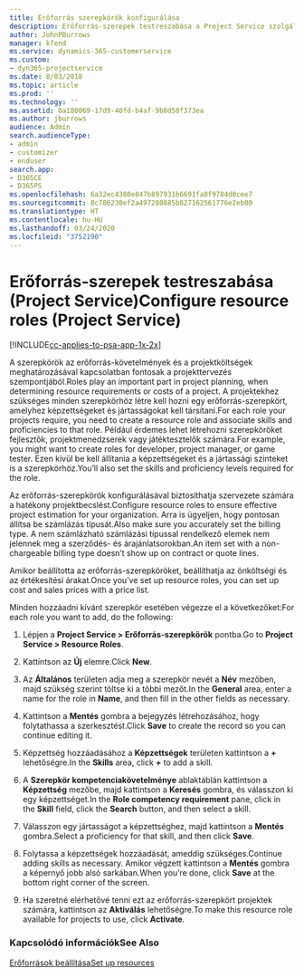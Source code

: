 ```yaml
---
title: Erőforrás szerepkörök konfigurálása
description: Erőforrás-szerepek testreszabása a Project Service szolgáltatásban
author: JohnPBurrows
manager: kfend
ms.service: dynamics-365-customerservice
ms.custom:
- dyn365-projectservice
ms.date: 8/03/2018
ms.topic: article
ms.prod: ''
ms.technology: ''
ms.assetid: 0a180069-17d9-40fd-b4af-9b8d50f373ea
ms.author: jburrows
audience: Admin
search.audienceType:
- admin
- customizer
- enduser
search.app:
- D365CE
- D365PS
ms.openlocfilehash: 6a32ec4380e847b897931b6691fa8f9784d0cee7
ms.sourcegitcommit: 8c786230ef2a497280885b827162561776e2eb00
ms.translationtype: HT
ms.contentlocale: hu-HU
ms.lasthandoff: 03/24/2020
ms.locfileid: "3752190"
---
```

# <a name="configure-resource-roles-project-service"></a><span data-ttu-id="a29f7-103">Erőforrás-szerepek testreszabása (Project Service)</span><span class="sxs-lookup"><span data-stu-id="a29f7-103">Configure resource roles (Project Service)</span></span>

[!INCLUDE[cc-applies-to-psa-app-1x-2x](../includes/cc-applies-to-psa-app-1x-2x.md)]

<span data-ttu-id="a29f7-104">A szerepkörök az erőforrás-követelmények és a projektköltségek meghatározásával kapcsolatban fontosak a projekttervezés szempontjából.</span><span class="sxs-lookup"><span data-stu-id="a29f7-104">Roles play an important part in project planning, when determining resource requirements or costs of a project.</span></span> <span data-ttu-id="a29f7-105">A projektekhez szükséges minden szerepkörhöz létre kell hozni egy erőforrás-szerepkört, amelyhez képzettségeket és jártasságokat kell társítani.</span><span class="sxs-lookup"><span data-stu-id="a29f7-105">For each role your projects require, you need to create a resource role and associate skills and proficiencies to that role.</span></span> <span data-ttu-id="a29f7-106">Például érdemes lehet létrehozni szerepköröket fejlesztők, projektmenedzserek vagy játéktesztelők számára.</span><span class="sxs-lookup"><span data-stu-id="a29f7-106">For example, you might want to create roles for developer, project manager, or game tester.</span></span> <span data-ttu-id="a29f7-107">Ezen kívül be kell állítania a képzettségeket és a jártassági szinteket is a szerepkörhöz.</span><span class="sxs-lookup"><span data-stu-id="a29f7-107">You’ll also set the skills and proficiency levels required for the role.</span></span>  
  
 <span data-ttu-id="a29f7-108">Az erőforrás-szerepkörök konfigurálásával biztosíthatja szervezete számára a hatékony projektbecslést.</span><span class="sxs-lookup"><span data-stu-id="a29f7-108">Configure resource roles to ensure effective project estimation for your organization.</span></span>  <span data-ttu-id="a29f7-109">Arra is ügyeljen, hogy pontosan állítsa be számlázás típusát.</span><span class="sxs-lookup"><span data-stu-id="a29f7-109">Also make sure you accurately set the billing type.</span></span> <span data-ttu-id="a29f7-110">A nem számlázható számlázási típussal rendelkező elemek nem jelennek meg a szerződés- és árajánlatsorokban.</span><span class="sxs-lookup"><span data-stu-id="a29f7-110">An item set with a non-chargeable billing type doesn’t show up on contract or quote lines.</span></span>  
  
 <span data-ttu-id="a29f7-111">Amikor beállította az erőforrás-szerepköröket, beállíthatja az önköltségi és az értékesítési árakat.</span><span class="sxs-lookup"><span data-stu-id="a29f7-111">Once you’ve set up resource roles, you can set up cost and sales prices with a price list.</span></span>  
  
 <span data-ttu-id="a29f7-112">Minden hozzáadni kívánt szerepkör esetében végezze el a következőket:</span><span class="sxs-lookup"><span data-stu-id="a29f7-112">For each role you want to add, do the following:</span></span>  
  
1.  <span data-ttu-id="a29f7-113">Lépjen a **Project Service > Erőforrás-szerepkörök** pontba.</span><span class="sxs-lookup"><span data-stu-id="a29f7-113">Go to **Project Service > Resource Roles**.</span></span>  
  
2.  <span data-ttu-id="a29f7-114">Kattintson az **Új** elemre.</span><span class="sxs-lookup"><span data-stu-id="a29f7-114">Click **New**.</span></span>  
  
3.  <span data-ttu-id="a29f7-115">Az **Általános** területen adja meg a szerepkör nevét a **Név** mezőben, majd szükség szerint töltse ki a többi mezőt.</span><span class="sxs-lookup"><span data-stu-id="a29f7-115">In the **General** area, enter a name for the role in **Name**, and then fill in the other fields as necessary.</span></span>  
  
4.  <span data-ttu-id="a29f7-116">Kattintson a **Mentés** gombra a bejegyzés létrehozásához, hogy folytathassa a szerkesztést.</span><span class="sxs-lookup"><span data-stu-id="a29f7-116">Click **Save** to create the record so you can continue editing it.</span></span>  
  
5.  <span data-ttu-id="a29f7-117">Képzettség hozzáadásához a **Képzettségek** területen kattintson a **+** lehetőségre.</span><span class="sxs-lookup"><span data-stu-id="a29f7-117">In the **Skills** area, click **+** to add a skill.</span></span>  
  
6.  <span data-ttu-id="a29f7-118">A **Szerepkör kompetenciakövetelménye** ablaktáblán kattintson a **Képzettség** mezőbe, majd kattintson a **Keresés** gombra, és válasszon ki egy képzettséget.</span><span class="sxs-lookup"><span data-stu-id="a29f7-118">In the **Role competency requirement** pane, click in the **Skill** field, click the **Search** button, and then select a skill.</span></span>  
  
7.  <span data-ttu-id="a29f7-119">Válasszon egy jártasságot a képzettséghez, majd kattintson a **Mentés** gombra.</span><span class="sxs-lookup"><span data-stu-id="a29f7-119">Select a proficiency for that skill, and then click **Save**.</span></span>  
  
8.  <span data-ttu-id="a29f7-120">Folytassa a képzettségek hozzáadását, ameddig szükséges.</span><span class="sxs-lookup"><span data-stu-id="a29f7-120">Continue adding skills as necessary.</span></span> <span data-ttu-id="a29f7-121">Amikor végzett kattintson a **Mentés** gombra a képernyő jobb alsó sarkában.</span><span class="sxs-lookup"><span data-stu-id="a29f7-121">When you’re done, click **Save** at the bottom right corner of the screen.</span></span>  
  
9. <span data-ttu-id="a29f7-122">Ha szeretné elérhetővé tenni ezt az erőforrás-szerepkört projektek számára, kattintson az **Aktiválás** lehetőségre.</span><span class="sxs-lookup"><span data-stu-id="a29f7-122">To make this resource role available for projects to use, click **Activate**.</span></span>  
  
### <a name="see-also"></a><span data-ttu-id="a29f7-123">Kapcsolódó információk</span><span class="sxs-lookup"><span data-stu-id="a29f7-123">See Also</span></span>  
 [<span data-ttu-id="a29f7-124">Erőforrások beállítása</span><span class="sxs-lookup"><span data-stu-id="a29f7-124">Set up resources</span></span>](../project-service/set-up-resources.md)

